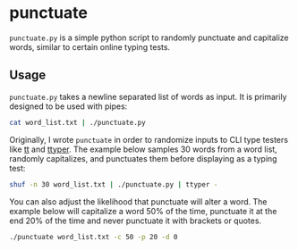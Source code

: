 # punctuate

`punctuate.py` is a simple python script to randomly punctuate and capitalize words, similar to certain online typing tests.

## Usage

`punctuate.py` takes a newline separated list of words as input. It is primarily designed to be used with pipes:

```bash
cat word_list.txt | ./punctuate.py
```

Originally, I wrote `punctuate` in order to randomize inputs to CLI type testers like [tt](https://github.com/lemnos/tt) and [ttyper](https://github.com/max-niederman/ttyper). The example below samples 30 words from a word list, randomly capitalizes, and punctuates them before displaying as a typing test:

```bash
shuf -n 30 word_list.txt | ./punctuate.py | ttyper -
```

You can also adjust the likelihood that punctuate will alter a word. The example below will capitalize a word 50% of the time, punctuate it at the end 20% of the time and never punctuate it with brackets or quotes.

```bash
./punctuate word_list.txt -c 50 -p 20 -d 0
```
